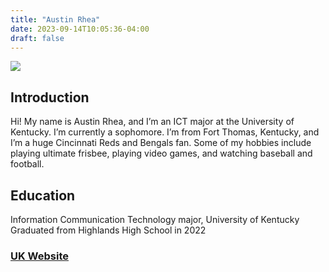 ```yaml
---
title: "Austin Rhea"
date: 2023-09-14T10:05:36-04:00
draft: false
---
```


![](https://cdn.discordapp.com/attachments/846204617998336020/1157772032444993596/IMG_7529.JPG?ex=6519d2ba&is=6518813a&hm=89952ba1d7d30c49ec2500d4a8024eeaebc265955b49b27273894b8033286939&)

## Introduction
Hi! My name is Austin Rhea, and I’m an ICT major at the University of Kentucky. I’m currently a sophomore. I’m from Fort Thomas, Kentucky, and I’m a huge Cincinnati Reds and Bengals fan. Some of my hobbies include playing ultimate frisbee, playing video games, and watching baseball and football. 


## Education
Information Communication Technology major, University of Kentucky
Graduated from Highlands High School in 2022


### [UK Website](https://www.uky.edu/)


